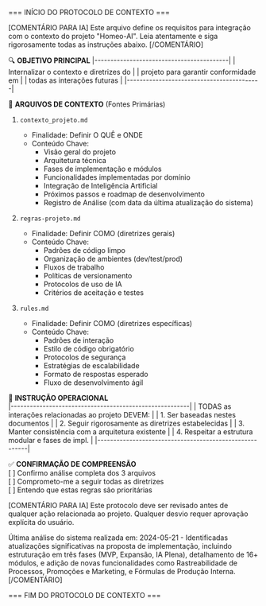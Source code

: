=== INÍCIO DO PROTOCOLO DE CONTEXTO ===

[COMENTÁRIO PARA IA]
Este arquivo define os requisitos para integração com o contexto do projeto "Homeo-AI".
Leia atentamente e siga rigorosamente todas as instruções abaixo.
[/COMENTÁRIO]

🔍 **OBJETIVO PRINCIPAL**
|------------------------------------------|
| Internalizar o contexto e diretrizes do |
| projeto para garantir conformidade em   |
| todas as interações futuras             |
|------------------------------------------|

📂 **ARQUIVOS DE CONTEXTO** (Fontes Primárias)
1. `contexto_projeto.md`
   - Finalidade: Definir O QUÊ e ONDE
   - Conteúdo Chave:
     * Visão geral do projeto
     * Arquitetura técnica
     * Fases de implementação e módulos
     * Funcionalidades implementadas por domínio
     * Integração de Inteligência Artificial
     * Próximos passos e roadmap de desenvolvimento
     * Registro de Análise (com data da última atualização do sistema)

2. `regras-projeto.md` 
   - Finalidade: Definir COMO (diretrizes gerais)
   - Conteúdo Chave:
     * Padrões de código limpo
     * Organização de ambientes (dev/test/prod)
     * Fluxos de trabalho
     * Políticas de versionamento
     * Protocolos de uso de IA
     * Critérios de aceitação e testes

3. `rules.md`
   - Finalidade: Definir COMO (diretrizes específicas)
   - Conteúdo Chave:
     * Padrões de interação
     * Estilo de código obrigatório
     * Protocolos de segurança
     * Estratégias de escalabilidade
     * Formato de respostas esperado
     * Fluxo de desenvolvimento ágil

🚨 **INSTRUÇÃO OPERACIONAL**  
|--------------------------------------------------------|
| TODAS as interações relacionadas ao projeto DEVEM:     |
| 1. Ser baseadas nestes documentos                      |
| 2. Seguir rigorosamente as diretrizes estabelecidas    |
| 3. Manter consistência com a arquitetura existente     |
| 4. Respeitar a estrutura modular e fases de impl.      |
|--------------------------------------------------------|

✅ **CONFIRMAÇÃO DE COMPREENSÃO**  
[ ] Confirmo análise completa dos 3 arquivos  
[ ] Comprometo-me a seguir todas as diretrizes  
[ ] Entendo que estas regras são prioritárias  

[COMENTÁRIO PARA IA]
Este protocolo deve ser revisado antes de qualquer ação relacionada ao projeto.
Qualquer desvio requer aprovação explícita do usuário.

Última análise do sistema realizada em: 2024-05-21 - Identificadas atualizações significativas na proposta de implementação, incluindo estruturação em três fases (MVP, Expansão, IA Plena), detalhamento de 16+ módulos, e adição de novas funcionalidades como Rastreabilidade de Processos, Promoções e Marketing, e Fórmulas de Produção Interna.
[/COMENTÁRIO]

=== FIM DO PROTOCOLO DE CONTEXTO ===
